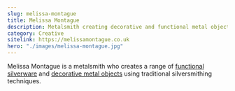 ```yaml
---
slug: melissa-montague
title: Melissa Montague
description: Metalsmith creating decorative and functional metal objects.
category: Creative
sitelink: https://melissamontague.co.uk
hero: "./images/melissa-montague.jpg"
---
```

<p>Melissa Montague is a metalsmith who creates a range of <a href="https://www.melissamontague.co.uk/silverware">functional silverware</a> and <a href="https://www.melissamontague.co.uk/metal-objects">decorative metal objects</a> using traditional silversmithing techniques.</p>